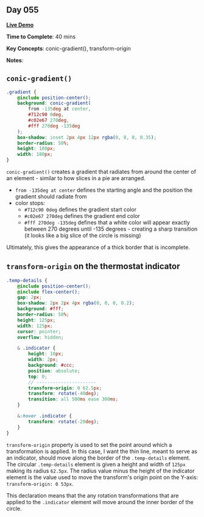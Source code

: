 ## Day 055

**<a href="https://css100.aniqa.dev#day-055">Live Demo</a>**

**Time to Complete**: 40 mins

**Key Concepts**: conic-gradient(), transform-origin

**Notes**:

## `conic-gradient()`

```scss
.gradient {
	@include position-center();
	background: conic-gradient(
		from -135deg at center,
		#712c90 0deg,
		#c02e67 270deg,
		#fff 270deg -135deg
	);
	box-shadow: inset 2px 4px 12px rgba(0, 0, 0, 0.35);
	border-radius: 50%;
	height: 180px;
	width: 180px;
}
```

`conic-gradient()` creates a gradient that radiates from around the center of an element - similar to how slices in a pie are arranged.

- `from -135deg at center` defines the starting angle and the position the gradient should radiate from
- color stops:
  - `#712c90 0deg` defines the gradient start color
  - `#c02e67 270deg` defines the gradient end color
  - `#fff 270deg -135deg` defines that a white color will appear exactly between 270 degrees until -135 degrees - creating a sharp transition (it looks like a big slice of the circle is missing)

Ultimately, this gives the appearance of a thick border that is incomplete.

## `transform-origin` on the thermostat indicator

```scss
.temp-details {
	@include position-center();
	@include flex-center();
	gap: 2px;
	box-shadow: 2px 2px 4px rgba(0, 0, 0, 0.2);
	background: #fff;
	border-radius: 50%;
	height: 125px;
	width: 125px;
	cursor: pointer;
	overflow: hidden;

	& .indicator {
		height: 10px;
		width: 2px;
		background: #ccc;
		position: absolute;
		top: 0;
		// ----------------------
		transform-origin: 0 62.5px;
		transform: rotate(-40deg);
		transition: all 500ms ease 300ms;
	}

	&:hover .indicator {
		transform: rotate(-20deg);
	}
}
```

`transform-origin` property is used to set the point around which a transformation is applied. In this case, I want the thin line, meant to serve as an indicator, should move along the border of the `.temp-details` element. The circular `.temp-details` element is given a height and width of `125px` making its radius `62.5px`. The radius value minus the height of the indicator element is the value used to move the transform's origin point on the Y-axis: `transform-origin: 0 53px`.

This declaration means that the any rotation transformations that are applied to the `.indicator` element will move around the inner border of the circle.

